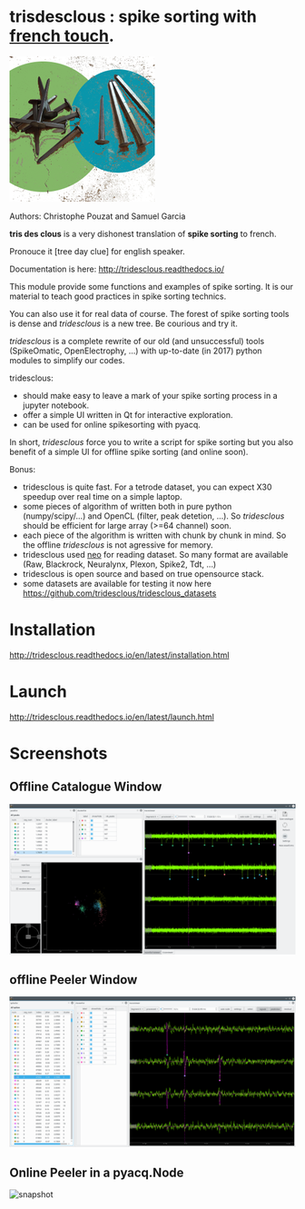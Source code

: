 # trisdesclous : spike sorting with [french touch](https://fr.wikipedia.org/wiki/French_touch_(informatique)).

![icon](tridesclous/gui/icons/png/main_icon.png)

Authors: Christophe Pouzat and Samuel Garcia


**tris des clous** is a very dishonest translation of **spike sorting** to french.

Pronouce it [tree day clue] for english speaker.

Documentation is here: http://tridesclous.readthedocs.io/

This module provide some functions and examples of spike sorting.
It is our material to teach good practices in spike sorting technics.

You can also use it for real data of course. 
The forest of spike sorting tools is dense and *tridesclous* is a new tree.
Be courious and try it.

*tridesclous* is a complete rewrite of our old (and unsuccessful) tools (SpikeOmatic, OpenElectrophy, ...)
with up-to-date (in 2017) python modules to simplify our codes.

tridesclous:
  * should make easy to leave a mark of your spike sorting process in
    a jupyter notebook.
  * offer a simple UI written in Qt for interactive exploration.
  * can be used for online spikesorting with pyacq.

In short, *tridesclous* force you to write a script for spike sorting but 
you also benefit of a simple UI for offline spike sorting (and online soon).

Bonus:
  * tridesclous is quite fast. For a tetrode dataset, you can expect X30 speedup over real time on a simple laptop.
  * some pieces of algorithm of written both in pure python (numpy/scipy/...) and OpenCL (filter, peak detetion, ...). So *tridesclous* should be efficient for large array (>=64 channel) soon.
  * each piece of the algorithm is written with chunk by chunk in mind. So the offline *tridesclous* is not agressive for memory.
  * tridesclous used [neo](https://github.com/NeuralEnsemble/python-neo) for reading dataset. So many format are available (Raw, Blackrock, Neuralynx, Plexon, Spike2, Tdt, ...)
  * tridesclous is open source and based on true opensource stack.
  * some datasets are available for testing it now here https://github.com/tridesclous/tridesclous_datasets


# Installation

http://tridesclous.readthedocs.io/en/latest/installation.html

# Launch

http://tridesclous.readthedocs.io/en/latest/launch.html


# Screenshots

## Offline Catalogue Window
![snapshot](doc/img/snapshot_cataloguewindow.png)

## offline Peeler Window
![snapshot](doc/img/snapshot_peelerwindow.png)

## Online Peeler in a pyacq.Node
![snapshot](doc/img/online_tridesclous.gif)
